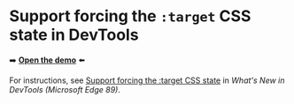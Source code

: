 # Support forcing the `:target` CSS state in DevTools

➡️ **[Open the demo](https://microsoftedge.github.io/Demos/devtools-target-pseudo/)** ⬅️

For instructions, see [Support forcing the :target CSS state](https://learn.microsoft.com/microsoft-edge/devtools/whats-new/2021/01/devtools#support-forcing-the-target-css-state) in _What's New in DevTools (Microsoft Edge 89)_.
